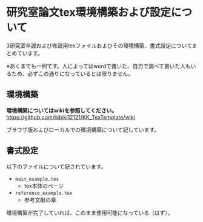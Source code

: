 # 研究室論文tex環境構築および設定について

3研究室卒論および修論用texファイルおよびその環境構築、書式設定についてまとめています。

※あくまでも一例です。人によってはwordで書いた、自力で調べて書いた人もいるため、必ずこの通りになっているとは限りません。

## 環境構築
**環境構築についてはwikiを参照してください。** https://github.com/hibiki12121/KK_TexTemplate/wiki

ブラウザ版およびローカルでの環境構築について記しています。

## 書式設定
以下のファイルについて記されています。
* `main_example.tex`
  * tex本体のページ
* `reference_example.tex`
  * 参考文献の章

環境構築が完了していれば、このまま使用可能になっている（はず）。
